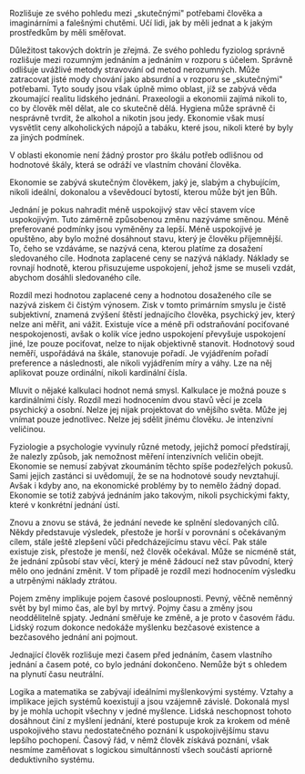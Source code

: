 Rozlišuje ze svého pohledu mezi „skutečnými" potřebami člověka a imaginárními a falešnými chutěmi. Učí lidi, jak by měli jednat a k jakým prostředkům by měli směřovat.

Důležitost takových doktrín je zřejmá. Ze svého pohledu fyziolog správně rozlišuje mezi rozumným jednáním a jednáním v rozporu s účelem. Správně odlišuje uvážlivé metody stravování od metod nerozumných. Může zatracovat jisté mody chování jako absurdní a v rozporu se „skutečnými" potřebami. Tyto soudy jsou však úplně mimo oblast, jíž se zabývá věda zkoumající realitu lidského jednání. Praxeologii a ekonomii zajímá nikoli to, co by člověk měl dělat, ale co skutečně dělá. Hygiena může správně či nesprávně tvrdit, že alkohol a nikotin jsou jedy. Ekonomie však musí vysvětlit ceny alkoholických nápojů a tabáku, které jsou, nikoli které by byly za jiných podmínek.

V oblasti ekonomie není žádný prostor pro škálu potřeb odlišnou od hodnotové škály, která se odráží ve vlastním chování člověka.

Ekonomie se zabývá skutečným člověkem, jaký je, slabým a chybujícím, nikoli ideální, dokonalou a vševědoucí bytostí, kterou může být jen Bůh.

Jednání je pokus nahradit méně uspokojivý stav věcí stavem více uspokojivým. Tuto záměrně způsobenou změnu nazýváme směnou. Méně preferované podmínky jsou vyměněny za lepší. Méně uspokojivé je opuštěno, aby bylo možné dosáhnout stavu, který je člověku příjemnější. To, čeho se vzdáváme, se nazývá cena, kterou platíme za dosažení sledovaného cíle. Hodnota zaplacené ceny se nazývá náklady. Náklady se rovnají hodnotě, kterou přisuzujeme uspokojení, jehož jsme se museli vzdát, abychom dosáhli sledovaného cíle.

Rozdíl mezi hodnotou zaplacené ceny a hodnotou dosaženého cíle se nazývá ziskem či čistým výnosem. Zisk v tomto primárním smyslu je čistě subjektivní, znamená zvýšení štěstí jednajícího člověka, psychický jev, který nelze ani měřit, ani vážit. Existuje více a méně při odstraňování pociťované nespokojenosti, avšak o kolik více jedno uspokojení převyšuje uspokojení jiné, lze pouze pociťovat, nelze to nijak objektivně stanovit. Hodnotový soud neměří, uspořádává na škále, stanovuje pořadí. Je vyjádřením pořadí preference a následnosti, ale nikoli vyjádřením míry a váhy. Lze na něj aplikovat pouze ordinální, nikoli kardinální čísla.

Mluvit o nějaké kalkulaci hodnot nemá smysl. Kalkulace je možná pouze s kardinálními čísly. Rozdíl mezi hodnocením dvou stavů věcí je zcela psychický a osobní. Nelze jej nijak projektovat do vnějšího světa. Může jej vnímat pouze jednotlivec. Nelze jej sdělit jinému člověku. Je intenzivní veličinou.

Fyziologie a psychologie vyvinuly různé metody, jejichž pomocí předstírají, že nalezly způsob, jak nemožnost měření intenzivních veličin obejít. Ekonomie se nemusí zabývat zkoumáním těchto spíše podezřelých pokusů. Sami jejich zastánci si uvědomují, že se na hodnotové soudy nevztahují. Avšak i kdyby ano, na ekonomické problémy by to nemělo žádný dopad. Ekonomie se totiž zabývá jednáním jako takovým, nikoli psychickými fakty, které v konkrétní jednání ústí.

Znovu a znovu se stává, že jednání nevede ke splnění sledovaných cílů. Někdy představuje výsledek, přestože je horší v porovnání s očekávaným cílem, stále ještě zlepšení vůči předcházejícímu stavu věcí. Pak stále existuje zisk, přestože je menší, než člověk očekával. Může se nicméně stát, že jednání způsobí stav věcí, který je méně žádoucí než stav původní, který mělo ono jednání změnit. V tom případě je rozdíl mezi hodnocením výsledku a utrpěnými náklady ztrátou.

Pojem změny implikuje pojem časové posloupnosti. Pevný, věčně neměnný svět by byl mimo čas, ale byl by mrtvý. Pojmy času a změny jsou neoddělitelně spjaty. Jednání směřuje ke změně, a je proto v časovém řádu. Lidský rozum dokonce nedokáže myšlenku bezčasové existence a bezčasového jednání ani pojmout.

Jednající člověk rozlišuje mezi časem před jednáním, časem vlastního jednání a časem poté, co bylo jednání dokončeno. Nemůže být s ohledem na plynutí času neutrální.

Logika a matematika se zabývají ideálními myšlenkovými systémy. Vztahy a implikace jejich systémů koexistují a jsou vzájemně závislé. Dokonalá mysl by je mohla uchopit všechny v jedné myšlence. Lidská neschopnost tohoto dosáhnout činí z myšlení jednání, které postupuje krok za krokem od méně uspokojivého stavu nedostatečného poznání k uspokojivějšímu stavu lepšího pochopení. Časový řád, v němž člověk získává poznání, však nesmíme zaměňovat s logickou simultánností všech součástí apriorně deduktivního systému.